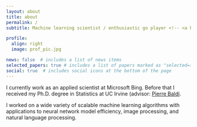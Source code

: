 ```yaml
---
layout: about
title: about
permalink: /
subtitle: Machine learning scientist / enthusiastic go player <!-- <a href='#'>Affiliations</a>. Address. Contacts. Moto. Etc. -->

profile:
  align: right
  image: prof_pic.jpg

news: false  # includes a list of news items
selected_papers: true # includes a list of papers marked as "selected={true}"
social: true  # includes social icons at the bottom of the page
---
```


I currently work as an applied scientist at Microsoft Bing. Before that I received my Ph.D. degree in Statistics at UC Irvine (advisor: [Pierre Baldi](https://scholar.google.com/citations?user=RhFhIIgAAAAJ&hl=en).

I worked on a wide variety of scalable machine learning algorithms with applications to neural network model efficiency, image processing, and natural language processing. 

<!---
Write your biography here. Tell the world about yourself. Link to your favorite [subreddit](http://reddit.com). You can put a picture in, too. The code is already in, just name your picture `prof_pic.jpg` and put it in the `img/` folder.
Put your address / P.O. box / other info right below your picture. You can also disable any these elements by editing `profile` property of the YAML header of your `_pages/about.md`. Edit `_bibliography/papers.bib` and Jekyll will render your [publications page](/al-folio/publications/) automatically.
Link to your social media connections, too. This theme is set up to use [Font Awesome icons](http://fortawesome.github.io/Font-Awesome/) and [Academicons](https://jpswalsh.github.io/academicons/), like the ones below. Add your Facebook, Twitter, LinkedIn, Google Scholar, or just disable all of them.
-->
